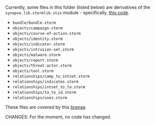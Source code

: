 Currently, some files in this folder (listed below) are derivatives of the `synapse.lib.stormlib.stix` module - specifically, [this code](https://github.com/vertexproject/synapse/blob/2a2fd0549956c3754e88128a215e3910eb68176e/synapse/lib/stormlib/stix.py#L679).

- `bundle/bundle.storm`
- `objects/campaign.storm`
- `objects/course-of-action.storm`
- `objects/identity.storm`
- `objects/indicator.storm`
- `objects/intrusion-set.storm`
- `objects/malware.storm`
- `objects/report.storm`
- `objects/threat-actor.storm`
- `objects/tool.storm`
- `relationships/camp_to_intset.storm`
- `relationships/indicates.storm`
- `relationships/intset_to_ta.storm`
- `relationships/ta_to_id.storm`
- `relationships/uses.storm`

These files are covered by this [license](https://github.com/vertexproject/synapse/blob/2a2fd0549956c3754e88128a215e3910eb68176e/LICENSE).

CHANGES:
For the moment, no code has changed.